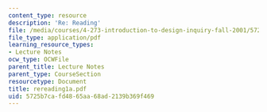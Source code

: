 ```yaml
---
content_type: resource
description: 'Re: Reading'
file: /media/courses/4-273-introduction-to-design-inquiry-fall-2001/5725b7cafd4865aa68ad2139b369f469_rereading1a.pdf
file_type: application/pdf
learning_resource_types:
- Lecture Notes
ocw_type: OCWFile
parent_title: Lecture Notes
parent_type: CourseSection
resourcetype: Document
title: rereading1a.pdf
uid: 5725b7ca-fd48-65aa-68ad-2139b369f469
---
```

